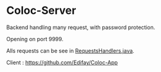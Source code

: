 # Coloc-Server

Backend handling many request, with password protection.

Opening on port 9999.

Alls requests can be see in [RequestsHandlers.java](https://github.com/Edifay/Coloc-Server/blob/main/src/main/java/personnal/app/rest/RequestsHandlers.java).


Client : https://github.com/Edifay/Coloc-App
